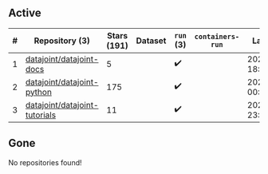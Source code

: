 ## Active
| # | Repository (3) | Stars (191) | Dataset | `run` (3) | `containers-run` | Last Modified |
| --- | --- | --- | --- | --- | --- | --- |
| 1 | [datajoint/datajoint-docs](https://github.com/datajoint/datajoint-docs) | 5 |  | :heavy_check_mark: |  | 2025-04-15 18:58:17+00:00 |
| 2 | [datajoint/datajoint-python](https://github.com/datajoint/datajoint-python) | 175 |  | :heavy_check_mark: |  | 2025-04-02 00:45:14+00:00 |
| 3 | [datajoint/datajoint-tutorials](https://github.com/datajoint/datajoint-tutorials) | 11 |  | :heavy_check_mark: |  | 2025-01-29 23:58:41+00:00 |

## Gone
No repositories found!
